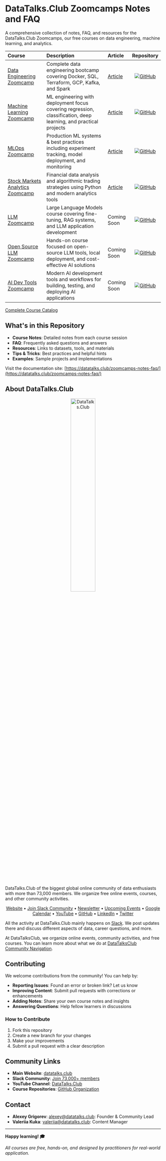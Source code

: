 # DataTalks.Club Zoomcamps Notes and FAQ

A comprehensive collection of notes, FAQ, and resources for the DataTalks.Club Zoomcamps, our free courses on data engineering, machine learning, and analytics.

| Course | Description | Article | Repository |
|:---|:---|:---|:---:|
| [Data Engineering Zoomcamp](https://github.com/DataTalksClub/data-engineering-zoomcamp) | Complete data engineering bootcamp covering Docker, SQL, Terraform, GCP, Kafka, and Spark | [Article](https://datatalks.club/blog/data-engineering-zoomcamp.html) | [![GitHub](https://img.shields.io/github/stars/DataTalksClub/data-engineering-zoomcamp?style=social)](https://github.com/DataTalksClub/data-engineering-zoomcamp) |
| [Machine Learning Zoomcamp](https://github.com/DataTalksClub/machine-learning-zoomcamp) | ML engineering with deployment focus covering regression, classification, deep learning, and practical projects | [Article](https://datatalks.club/blog/machine-learning-zoomcamp.html) | [![GitHub](https://img.shields.io/github/stars/DataTalksClub/machine-learning-zoomcamp?style=social)](https://github.com/DataTalksClub/machine-learning-zoomcamp) |
| [MLOps Zoomcamp](https://github.com/DataTalksClub/mlops-zoomcamp) | Production ML systems & best practices including experiment tracking, model deployment, and monitoring | [Article](https://datatalks.club/blog/mlops-zoomcamp.html) | [![GitHub](https://img.shields.io/github/stars/DataTalksClub/mlops-zoomcamp?style=social)](https://github.com/DataTalksClub/mlops-zoomcamp) |
| [Stock Markets Analytics Zoomcamp](https://github.com/DataTalksClub/stock-markets-analytics-zoomcamp) |  Financial data analysis and algorithmic trading strategies using Python and modern analytics tools | [Article](https://pythoninvest.com/course) | [![GitHub](https://img.shields.io/github/stars/DataTalksClub/stock-markets-analytics-zoomcamp?style=social)](https://github.com/DataTalksClub/stock-markets-analytics-zoomcamp) |
| [LLM Zoomcamp](https://github.com/DataTalksClub/llm-zoomcamp) |  Large Language Models course covering fine-tuning, RAG systems, and LLM application development | Coming Soon | [![GitHub](https://img.shields.io/github/stars/DataTalksClub/llm-zoomcamp?style=social)](https://github.com/DataTalksClub/llm-zoomcamp) |
| [Open Source LLM Zoomcamp](https://github.com/DataTalksClub/open-source-llm-zoomcamp) | Hands-on course focused on open-source LLM tools, local deployment, and cost-effective AI solutions | Coming Soon | [![GitHub](https://img.shields.io/github/stars/DataTalksClub/open-source-llm-zoomcamp?style=social)](https://github.com/DataTalksClub/open-source-llm-zoomcamp) |
| [AI Dev Tools Zoomcamp](https://github.com/DataTalksClub/ai-dev-tools-zoomcamp) | Modern AI development tools and workflows for building, testing, and deploying AI applications | Coming Soon | [![GitHub](https://img.shields.io/github/stars/DataTalksClub/ai-dev-tools-zoomcamp?style=social)](https://github.com/DataTalksClub/ai-dev-tools-zoomcamp) |

[Complete Course Catalog](https://datatalks.club/blog/guide-to-free-online-courses-at-datatalks-club.html)

## What's in this Repository

- **Course Notes**: Detailed notes from each course session
- **FAQ**: Frequently asked questions and answers
- **Resources**: Links to datasets, tools, and materials
- **Tips & Tricks**: Best practices and helpful hints
- **Examples**: Sample projects and implementations

Visit the documentation site: [https://datatalks.club/zoomcamps-notes-faq/](https://datatalks.club/zoomcamps-notes-faq/)

## About DataTalks.Club

<p align="center">
  <img width="40%" src="https://github.com/user-attachments/assets/1243a44a-84c8-458d-9439-aaf6f3a32d89" alt="DataTalks.Club">
</p>

DataTalks.Club of the biggest global online community of data enthusiasts with more than 73,000 members. We organize free online events, courses, and other community activities.

<p align="center">
<a href="https://datatalks.club/">Website</a> •
<a href="https://datatalks.club/slack.html">Join Slack Community</a> •
<a href="https://us19.campaign-archive.com/home/?u=0d7822ab98152f5afc118c176&id=97178021aa">Newsletter</a> •
<a href="http://lu.ma/dtc-events">Upcoming Events</a> •
<a href="https://calendar.google.com/calendar/?cid=ZjhxaWRqbnEwamhzY3A4ODA5azFlZ2hzNjBAZ3JvdXAuY2FsZW5kYXIuZ29vZ2xlLmNvbQ">Google Calendar</a> •
<a href="https://www.youtube.com/@DataTalksClub/featured">YouTube</a> •
<a href="https://github.com/DataTalksClub">GitHub</a> •
<a href="https://www.linkedin.com/company/datatalks-club/">LinkedIn</a> •
<a href="https://twitter.com/DataTalksClub">Twitter</a>
</p>

All the activity at DataTalks.Club mainly happens on [Slack](https://datatalks.club/slack.html). We post updates there and discuss different aspects of data, career questions, and more.

At DataTalksClub, we organize online events, community activities, and free courses. You can learn more about what we do at [DataTalksClub Community Navigation](https://www.notion.so/DataTalksClub-Community-Navigation-bf070ad27ba44bf6bbc9222082f0e5a8?pvs=21).

## Contributing

We welcome contributions from the community! You can help by:

- **Reporting Issues**: Found an error or broken link? Let us know
- **Improving Content**: Submit pull requests with corrections or enhancements
- **Adding Notes**: Share your own course notes and insights
- **Answering Questions**: Help fellow learners in discussions

### How to Contribute
1. Fork this repository
2. Create a new branch for your changes
3. Make your improvements
4. Submit a pull request with a clear description

## Community Links

- **Main Website**: [datatalks.club](https://datatalks.club/)
- **Slack Community**: [Join 73,000+ members](https://datatalks.club/slack.html)
- **YouTube Channel**: [DataTalks.Club](https://www.youtube.com/@DataTalksClub)
- **Course Repositories**: [GitHub Organization](https://github.com/DataTalksClub)

## Contact

- **Alexey Grigorev**: [alexey@datatalks.club](mailto:alexey@datatalks.club): Founder & Community Lead
- **Valeriia Kuka**: [valeriia@datatalks.club](mailto:valeriia@datatalks.club): Content Manager

---

**Happy learning! 🎓**

*All courses are free, hands-on, and designed by practitioners for real-world application.*
